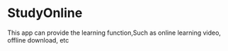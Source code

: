 # StudyOnline
This app can provide the learning function,Such as online learning video, offline download, etc
